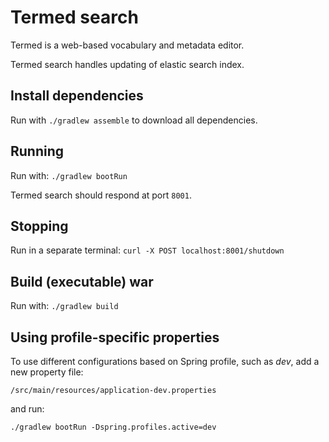 # Termed search

Termed is a web-based vocabulary and metadata editor.

Termed search handles updating of elastic search index.

## Install dependencies

Run with `./gradlew assemble` to download all dependencies.

## Running

Run with: `./gradlew bootRun`

Termed search should respond at port `8001`.

## Stopping

Run in a separate terminal: `curl -X POST localhost:8001/shutdown`

## Build (executable) war

Run with: `./gradlew build`

## Using profile-specific properties

To use different configurations based on Spring profile, such as *dev*, add a new property
file:
```
/src/main/resources/application-dev.properties
```

and run:
```
./gradlew bootRun -Dspring.profiles.active=dev
```

